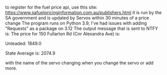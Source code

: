 to register for the fuel price api, use this site: https://www.safuelpricinginformation.com.au/publishers.html it is run by the SA government and is updated by Servos within 30 minutes of a price change
The program runs on Python 3.9, I've had issues with adding "Requests" as a package on 3.12
The output message that is sent to NTFY is: 
The price for 150 Fullarton Rd (Cnr Alexandra Ave) is: 

Unleaded: 1849.0

State Average is: 2074.9

with the name of the servo changing when you change the servo or add more.
